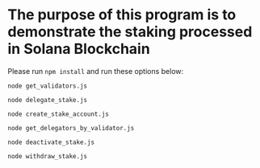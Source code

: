 # The purpose of this program is to demonstrate the staking processed in Solana Blockchain
Please run `npm install` and run these options below:

`node get_validators.js` 

`node delegate_stake.js`

`node create_stake_account.js`

`node get_delegators_by_validator.js`

`node deactivate_stake.js`

`node withdraw_stake.js`

